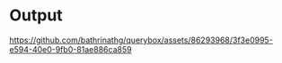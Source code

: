 # Output


https://github.com/bathrinathg/querybox/assets/86293968/3f3e0995-e594-40e0-9fb0-81ae886ca859

